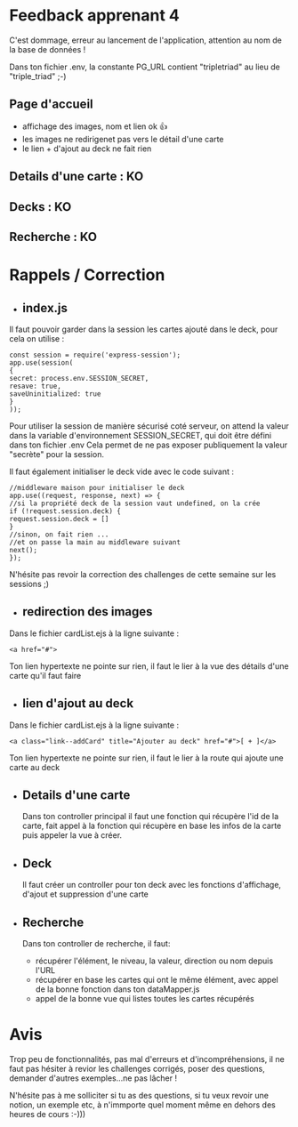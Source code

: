 # Feedback apprenant 4 

C'est dommage, erreur au lancement de l'application, attention au nom de la base de données !

Dans ton fichier .env, la constante PG_URL contient "tripletriad" au lieu de "triple_triad" ;-)

## Page d'accueil

- affichage des images, nom et lien ok 👍
- les images ne redirigenet pas vers le détail d'une carte
- le lien + d'ajout au deck ne fait rien

## Details d'une carte : KO

## Decks : KO

## Recherche : KO

# Rappels / Correction

- ## index.js

Il faut pouvoir garder dans la session les cartes ajouté dans le deck, pour cela on utilise :

```
const session = require('express-session');
app.use(session(
{
secret: process.env.SESSION_SECRET,
resave: true,
saveUninitialized: true
}
));
```

Pour utiliser la session de manière sécurisé coté serveur, on attend la valeur dans la variable d'environnement SESSION_SECRET, qui doit être défini dans ton fichier .env
Cela permet de ne pas exposer publiquement la valeur "secrète" pour la session.

Il faut également initialiser le deck vide avec le code suivant :

```
//middleware maison pour initialiser le deck
app.use((request, response, next) => {
//si la propriété deck de la session vaut undefined, on la crée
if (!request.session.deck) {
request.session.deck = []
}
//sinon, on fait rien ...
//et on passe la main au middleware suivant
next();
});
```

N'hésite pas revoir la correction des challenges de cette semaine sur les sessions ;)

- ## redirection des images

Dans le fichier cardList.ejs à la ligne suivante : 

```
<a href="#">
```

Ton lien hypertexte ne pointe sur rien, il faut le lier à la vue des détails d'une carte qu'il faut faire

- ## lien d'ajout au deck

Dans le fichier cardList.ejs à la ligne suivante : 

```
<a class="link--addCard" title="Ajouter au deck" href="#">[ + ]</a>
```

Ton lien hypertexte ne pointe sur rien, il faut le lier à la route qui ajoute une carte au deck

- ##  Details d'une carte
    Dans ton controller principal il faut une fonction qui récupère l'id de la carte, fait appel à la fonction qui récupère en base les infos de la carte puis appeler la vue à créer. 

- ## Deck

    Il faut créer un controller pour ton deck avec les fonctions d'affichage, d'ajout et suppression d'une carte

- ## Recherche

    Dans ton controller de recherche, il faut:
  - récupérer l'élément, le niveau, la valeur, direction ou nom depuis l'URL
  - récupérer en base les cartes qui ont le même élément, avec appel de la bonne fonction dans ton dataMapper.js
  - appel de la bonne vue qui listes toutes les cartes récupérés

# Avis

Trop peu de fonctionnalités, pas mal d'erreurs et d'incompréhensions, il ne faut pas hésiter à revior les challenges corrigés, poser des questions, demander d'autres exemples...ne pas lâcher !

N'hésite pas à me solliciter si tu as des questions, si tu veux revoir une notion, un exemple etc, à n'immporte quel moment même en dehors des heures de cours :-)))
